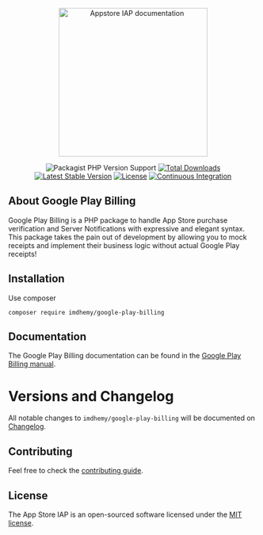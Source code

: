 <p align="center">
<a href="https://imdhemy.com/laravel-iap-docs/docs/google-play-billing/intro"><img src="logo.png"  alt="Appstore IAP documentation" width="300"/></a>
</p>

<p align="center">
<img alt="Packagist PHP Version Support" src="https://img.shields.io/packagist/php-v/imdhemy/google-play-billing" />
<a href="https://packagist.org/packages/imdhemy/google-play-billing"><img src="https://img.shields.io/packagist/dt/imdhemy/google-play-billing" alt="Total Downloads"></a>
<a href="https://packagist.org/packages/imdhemy/google-play-billing"><img src="https://img.shields.io/packagist/v/imdhemy/google-play-billing" alt="Latest Stable Version"></a>
<a href="https://packagist.org/packages/imdhemy/google-play-billing"><img src="https://img.shields.io/packagist/l/imdhemy/google-play-billing" alt="License"></a>
<a href="https://github.com/imdhemy/google-play-billing/actions/workflows/ci.yaml"><img src="https://github.com/imdhemy/google-play-billing/actions/workflows/ci.yaml/badge.svg" alt="Continuous Integration"></a>
</p>

## About Google Play Billing

Google Play Billing is a PHP package to handle App Store purchase verification and Server Notifications with expressive
and elegant syntax. This package takes the pain out of development by allowing you to mock receipts and implement their
business logic without actual Google Play receipts!

## Installation

Use composer

```
composer require imdhemy/google-play-billing
```

## Documentation

The Google Play Billing documentation can be found in
the [Google Play Billing manual](https://imdhemy.com/laravel-iap-docs/docs/category/google-play-billing/).

# Versions and Changelog

All notable changes to `imdhemy/google-play-billing` will be documented on [Changelog](/CHANGELOG.md).

## Contributing

Feel free to check the [contributing guide](/CONTRIBUTING.md).

## License

The App Store IAP is an open-sourced software licensed under the [MIT license](./LICENSE.md).
